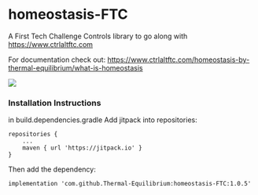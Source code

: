 # homeostasis-FTC

A First Tech Challenge Controls library to go along with https://www.ctrlaltftc.com

For documentation check out: https://www.ctrlaltftc.com/homeostasis-by-thermal-equilibrium/what-is-homeostasis

[![](https://jitpack.io/v/Thermal-Equilibrium/homeostasis-FTC.svg)](https://jitpack.io/#Thermal-Equilibrium/homeostasis-FTC)


<h3>Installation Instructions</h1>
<p>in build.dependencies.gradle Add jitpack into repositories: </p>

```
repositories {
    ...
    maven { url 'https://jitpack.io' }
}
```



<p>Then add the dependency: </p>

```implementation 'com.github.Thermal-Equilibrium:homeostasis-FTC:1.0.5'```

